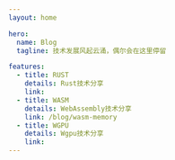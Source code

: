```yaml
---
layout: home

hero:
  name: Blog
  tagline: 技术发展风起云涌，偶尔会在这里停留

features:
  - title: RUST
    details: Rust技术分享
    link: 
  - title: WASM
    details: WebAssembly技术分享
    link: /blog/wasm-memory
  - title: WGPU
    details: Wgpu技术分享
    link:
---
```

